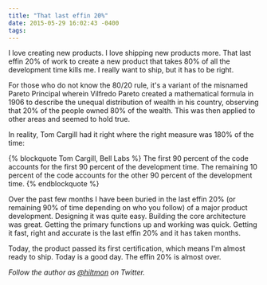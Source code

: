 ```yaml
---
title: "That last effin 20%"
date: 2015-05-29 16:02:43 -0400
tags: 
---
```


I love creating new products. I love shipping new products more. That last effin 20% of work to create a new product that takes 80% of all the development time kills me. I really want to ship, but it has to be right.

For those who do not know the 80/20 rule, it's a variant of the misnamed Pareto Principal wherein Vilfredo Pareto created a mathematical formula in 1906 to describe the unequal distribution of wealth in his country, observing that 20% of the people owned 80% of the wealth. This was then applied to other areas and seemed to hold true. 

In reality, Tom Cargill had it right where the right measure was 180% of the time:

{% blockquote Tom Cargill, Bell Labs %}
The first 90 percent of the code accounts for the first 90 percent of the development time. The remaining 10 percent of the code accounts for the other 90 percent of the development time.
{% endblockquote %}

Over the past few months I have been buried in the last effin 20% (or remaining 90% of time depending on who you follow) of a major product development. Designing it was quite easy. Building the core architecture was great. Getting the primary functions up and working was quick. Getting it fast, right and accurate is the last effin 20% and it has taken months.

Today, the product passed its first certification, which means I'm almost ready to ship. Today is a good day. The effin 20% is almost over.

*Follow the author as [@hiltmon](https://twitter.com/hiltmon) on Twitter.*
